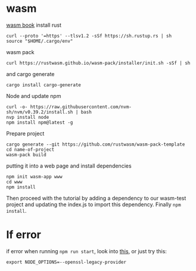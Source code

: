 # wasm

[wasm book](https://rustwasm.github.io/docs/book/game-of-life/hello-world.html)
install rust    
```
curl --proto '=https' --tlsv1.2 -sSf https://sh.rustup.rs | sh
source "$HOME/.cargo/env"
```
  
wasm pack  
```
curl https://rustwasm.github.io/wasm-pack/installer/init.sh -sSf | sh 
```
and cargo generate  
```
cargo install cargo-generate
```

Node and update npm
```
curl -o- https://raw.githubusercontent.com/nvm-sh/nvm/v0.39.2/install.sh | bash
nvp install node
npm install npm@latest -g
```
  
Prepare project
```
cargo generate --git https://github.com/rustwasm/wasm-pack-template
cd name-of-project
wasm-pack build
```
   
putting it into a web page and install dependencies
```
npm init wasm-app www
cd www
npm install
``` 

Then proceed with the tutorial by adding a dependency to our wasm-test project and updating the index.js to import this dependency. Finally `npm install`.

# If error

if error when running `npm run start`, look into [this](https://stackoverflow.com/questions/69692842/error-message-error0308010cdigital-envelope-routinesunsupported), or just try this:  
```
export NODE_OPTIONS=--openssl-legacy-provider
```
